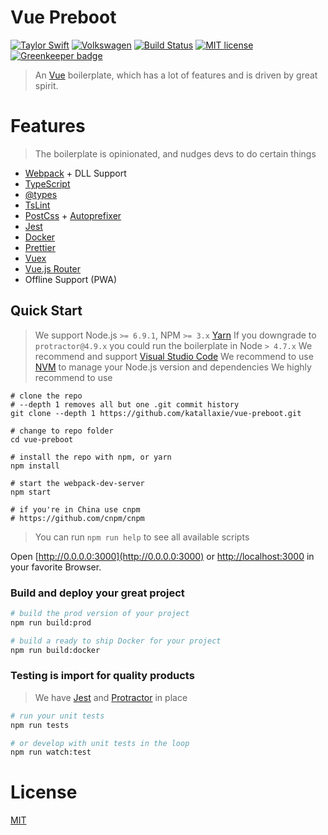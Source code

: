 # Vue Preboot
[![Taylor Swift](https://img.shields.io/badge/secured%20by-taylor%20swift-brightgreen.svg)](https://twitter.com/SwiftOnSecurity)
[![Volkswagen](https://auchenberg.github.io/volkswagen/volkswargen_ci.svg?v=1)](https://github.com/auchenberg/volkswagen)
[![Build Status](https://travis-ci.org/katallaxie/vue-preboot.svg?branch=master)](https://travis-ci.org/katallaxie/vue-preboot)
[![MIT license](http://img.shields.io/badge/license-MIT-brightgreen.svg)](http://opensource.org/licenses/MIT)
[![Greenkeeper badge](https://badges.greenkeeper.io/katallaxie/vue-preboot.svg)](https://greenkeeper.io/)

> An [Vue](https://vuejs.org/) boilerplate, which has a lot of features and is driven by great spirit.

# Features

> The boilerplate is opinionated, and nudges devs to do certain things

* [Webpack](http://webpack.github.io/) + DLL Support
* [TypeScript](http://www.typescriptlang.org/)
* [@types](https://www.google.com/url?sa=t&rct=j&q=&esrc=s&source=web&cd=3&cad=rja&uact=8&ved=0ahUKEwjgjdrR7u_NAhUQ7GMKHXgpC4EQFggnMAI&url=https%3A%2F%2Fwww.npmjs.com%2F~types&usg=AFQjCNG2PFhwEo88JKo12mrw_4d0w1oNiA&sig2=N69zbO0yN8ET7v4KVCUOKA)
* [TsLint](http://palantir.github.io/tslint/)
* [PostCss](https://github.com/postcss/postcss) + [Autoprefixer](https://github.com/postcss/autoprefixer)
* [Jest](https://facebook.github.io/jest)
* [Docker](https://docker.io)
* [Prettier](https://github.com/prettier/prettier)
* [Vuex](https://github.com/vuejs/vuex)
* [Vue.js Router](https://github.com/vuejs/vue-router)
* Offline Support (PWA)

## Quick Start

> We support Node.js `>= 6.9.1`, NPM `>= 3.x` [Yarn](https://yarnpkg.com)
> If you downgrade to `protractor@4.9.x` you could run the boilerplate in Node `> 4.7.x`
> We recommend and support [Visual Studio Code](https://code.visualstudio.com/)
> We recommend to use [NVM](https://github.com/creationix/nvm) to manage your Node.js version and dependencies
> We highly recommend to use

```
# clone the repo
# --depth 1 removes all but one .git commit history
git clone --depth 1 https://github.com/katallaxie/vue-preboot.git

# change to repo folder
cd vue-preboot

# install the repo with npm, or yarn
npm install

# start the webpack-dev-server
npm start

# if you're in China use cnpm
# https://github.com/cnpm/cnpm
```

> You can run `npm run help` to see all available scripts

Open [http://0.0.0.0:3000](http://0.0.0.0:3000) or [http://localhost:3000](http://localhost:3000) in your favorite Browser.

### Build and deploy your great project

```bash
# build the prod version of your project
npm run build:prod

# build a ready to ship Docker for your project
npm run build:docker
```

### Testing is import for quality products

> We have [Jest](https://facebook.github.io/jest) and [Protractor](http://www.protractortest.org/) in place

```bash
# run your unit tests
npm run tests

# or develop with unit tests in the loop
npm run watch:test
```

# License
[MIT](/LICENSE)
